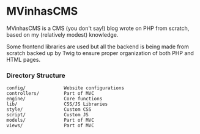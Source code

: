 # MVinhasCMS
MVinhasCMS is a CMS (you don't say!) blog wrote on PHP from scratch, based on my (relatively modest) knowledge.

Some frontend libraries are used but all the backend is being made from scratch backed up by Twig to ensure proper organization of both PHP and HTML pages.


### Directory Structure
```
config/              Website configurations
controllers/         Part of MVC
engine/              Core functions
lib/                 CSS/JS Libraries
style/               Custom CSS
script/              Custom JS
models/              Part of MVC
views/               Part of MVC
```